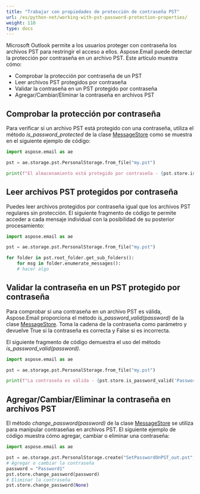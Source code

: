 ```yaml
---
title: "Trabajar con propiedades de protección de contraseña PST"
url: /es/python-net/working-with-pst-password-protection-properties/
weight: 110
type: docs
---
```



Microsoft Outlook permite a los usuarios proteger con contraseña los archivos PST para restringir el acceso a ellos. Aspose.Email puede detectar la protección por contraseña en un archivo PST. Este artículo muestra cómo:

- Comprobar la protección por contraseña de un PST
- Leer archivos PST protegidos por contraseña
- Validar la contraseña en un PST protegido por contraseña
- Agregar/Cambiar/Eliminar la contraseña en archivos PST
## **Comprobar la protección por contraseña**

Para verificar si un archivo PST está protegido con una contraseña, utiliza el método *is_password_protected* de la clase [MessageStore](https://reference.aspose.com/email/python-net/aspose.email.storage.pst/messagestore/#messagestore-class) como se muestra en el siguiente ejemplo de código: 

```py
import aspose.email as ae

pst = ae.storage.pst.PersonalStorage.from_file("my.pst")

print(f"El almacenamiento está protegido por contraseña - {pst.store.is_password_protected}")
```

## **Leer archivos PST protegidos por contraseña**

Puedes leer archivos protegidos por contraseña igual que los archivos PST regulares sin protección. El siguiente fragmento de código te permite acceder a cada mensaje individual con la posibilidad de su posterior procesamiento:

```py
import aspose.email as ae

pst = ae.storage.pst.PersonalStorage.from_file("my.pst")

for folder in pst.root_folder.get_sub_folders():
    for msg in folder.enumerate_messages():
    # hacer algo
```
## **Validar la contraseña en un PST protegido por contraseña**

Para comprobar si una contraseña en un archivo PST es válida, Aspose.Email proporciona el método *is_password_valid(password)* de la clase [MessageStore](https://reference.aspose.com/email/python-net/aspose.email.storage.pst/messagestore/#messagestore-class). Toma la cadena de la contraseña como parámetro y devuelve True si la contraseña es correcta y False si es incorrecta.

El siguiente fragmento de código demuestra el uso del método *is_password_valid(password)*.

```py
import aspose.email as ae

pst = ae.storage.pst.PersonalStorage.from_file("my.pst")

print(f"La contraseña es válida - {pst.store.is_password_valid('Password1')}")
```

## **Agregar/Cambiar/Eliminar la contraseña en archivos PST**

El método *change_password(password)* de la clase [MessageStore](https://reference.aspose.com/email/python-net/aspose.email.storage.pst/messagestore/#messagestore-class) se utiliza para manipular contraseñas en archivos PST. El siguiente ejemplo de código muestra cómo agregar, cambiar o eliminar una contraseña:

```py
import aspose.email as ae

pst = ae.storage.pst.PersonalStorage.create("SetPasswordOnPST_out.pst", ae.storage.pst.FileFormatVersion.UNICODE)
# Agregar o cambiar la contraseña
password = "Password1"
pst.store.change_password(password)
# Eliminar la contraseña
pst.store.change_password(None)
```